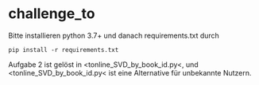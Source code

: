 # challenge_to

Bitte installieren python 3.7+ und danach requirements.txt durch

`pip install -r requirements.txt`

Aufgabe 2 ist gelöst in <tonline_SVD_by_book_id.py<, und <tonline_SVD_by_book_id.py< ist eine Alternative für unbekannte Nutzern.
